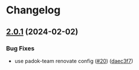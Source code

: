 # Changelog

## [2.0.1](https://github.com/padok-team/terraform-google-serviceaccount/compare/v2.0.0...v2.0.1) (2024-02-02)


### Bug Fixes

* use padok-team renovate config ([#20](https://github.com/padok-team/terraform-google-serviceaccount/issues/20)) ([daec3f7](https://github.com/padok-team/terraform-google-serviceaccount/commit/daec3f7a30e73eb1c88611bfa6129a57c43bc8af))
